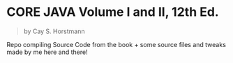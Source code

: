 # CORE JAVA Volume I and II, 12th Ed.
> by Cay S. Horstmann

Repo compiling Source Code from the book + some source files and tweaks made by me here and there!
